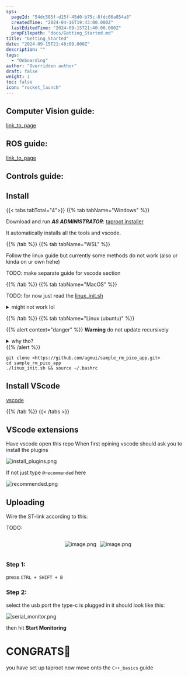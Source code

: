 ```yaml
---
sys:
  pageId: "54dc585f-d15f-45d0-b75c-8fdc66a854a8"
  createdTime: "2024-04-16T19:43:00.000Z"
  lastEditedTime: "2024-09-15T21:40:00.000Z"
  propFilepath: "docs/Getting_Started.md"
title: "Getting_Started"
date: "2024-09-15T21:40:00.000Z"
description: ""
tags:
  - "Onboarding"
author: "Overridden author"
draft: false
weight: 1
toc: false
icon: "rocket_launch"
---
```


## Computer Vision guide:

[link_to_page](86d45bc0-388b-4d26-8848-44f255f73d0e)

## ROS guide:

[link_to_page](3c76c1de-ec8f-46d6-8b0a-294005edc2d5)

## Controls guide:

## Install

{{< tabs tabTotal="4">}}
{{% tab tabName="Windows" %}}

Download and run _**AS ADMINISTRATOR**_: [taproot installer](https://github.com/Thornbots/TeachingFreshies/releases/tag/1.0)

It automatically installs all the tools and vscode.

{{% /tab %}}
{{% tab tabName="WSL" %}}

Follow the linux guide but currently some methods do not work (also ur kinda on ur own hehe)

TODO: make separate guide for vscode section

{{% /tab %}}
{{% tab tabName="MacOS" %}}

TODO: for now just read the [linux_init.sh](https://github.com/agmui/sample_rm_pico_app/blob/main/linux_init.sh)

<details>
<summary>might not work lol</summary>

`brew install libusb pkg-config`

Next install: [vscode](https://code.visualstudio.com/Download)

</details>

{{% /tab %}}
{{% tab tabName="Linux (ubuntu)" %}}

{{% alert context="danger" %}}
**Warning** do not update recursively
<details>
<summary>why tho?</summary>
There are some submodules that may go on for a while (like tinyusb) and I highly
recommend you don't need to get them.
If you want to see what submodules I update just look in `linux_init.sh`
</details>
{{% /alert %}}

```shell
git clone <https://github.com/agmui/sample_rm_pico_app.git>
cd sample_rm_pico_app
./linux_init.sh && source ~/.bashrc
```

## Install VScode

[vscode](https://code.visualstudio.com/Download)

{{% /tab %}}
{{< /tabs >}}

## VScode extensions

Have vscode open this repo
When first opining vscode should ask you to install the plugins

![install_plugins.png](https://prod-files-secure.s3.us-west-2.amazonaws.com/d518164a-d88e-44d1-a4ee-3adb3bd8bce0/89bd30f0-1825-4e77-867b-0a41ce370880/install_plugins.png?X-Amz-Algorithm=AWS4-HMAC-SHA256&X-Amz-Content-Sha256=UNSIGNED-PAYLOAD&X-Amz-Credential=ASIAZI2LB466Y5IHK64I%2F20250206%2Fus-west-2%2Fs3%2Faws4_request&X-Amz-Date=20250206T140736Z&X-Amz-Expires=3600&X-Amz-Security-Token=IQoJb3JpZ2luX2VjEEYaCXVzLXdlc3QtMiJHMEUCIQD1da2V7AqC860%2BKL6Vuk7WT893tkROiNRNfxBkE3UDzAIgMsUUAn6tk8JMk0mzqQDU%2FtDjmzjQDoHieo5Xh0j%2FLi8q%2FwMIXxAAGgw2Mzc0MjMxODM4MDUiDIX0eCNMZpKuxJOhsircA3OOYS3jBbBYi4e4xtmSoOXh%2B3RiPa94zqe0rJx3XGlAROaLpyq5v514gli0uz0QLx3D2CAHEZjCzHknZCHrmbquQLpYh0gNlbsdeLyj3eecQJvo4TA6tPVoNA1MqaZX%2BjjIuj892D9dVhgzCLRGpZ%2F5sqPYW38Mu4Bew3BoiEBaQuwmW%2FChy71ocqNE9eXqHKNBCK4VXjAHLWWcW%2Bv2mnhjaYrI9aNHblh%2B%2Bx1wa685kwpyHiF%2FbqfkqoRur10OxrCK%2FI4trKKMOTYxvmEflvrPVrEnQD9S5CA69LC%2BDzvxA0gv2zJZ3qWYdHzNGSTgonsy5uQMLq6TtYfScv%2FxFO2LomDxJ2Pud7Cp5AOmdH2hF7Q%2BeHHMkzjbOC1Ibg02xiCNG1IETzN1Rc54LvxdvhhBT97hepqQEn89CgAnYXzP1DA%2BdcDu2fG%2BeU49T9rRTNsAJY%2BqW1L9MGp%2BI7QN6r%2BzyyNDhTpm7sWrn9D3MVwyNdU7u5FMLeMT0%2BsPxuXBLLhZt7mXUSKmXXG9jfpW7ZO9VZtvmdWStBN6P9wLK8fUEfU1BKCsg3N7WL6XtAIP9aNzN2mHTzeLF9ujGtHuMOMWQAQSowRro7jn5IScwLOtG8IUCNXd%2BseAbLOpMN36kr0GOqUBhbBQUiXQ3nGh%2FnzMKzCrf3%2FULL90EIJIAt8GL3HNnA%2Fbx3AJ2n2qjUNFp5YsZPOMjuZ8wcH%2B80aeO%2BpmE4fLDl51u5O%2BPO3mssiiuT1eO9d96MQHBBowPxsLzTICsl6JSk5oW%2FOx4a1EJoc0HwjsSqivxAw893Woy%2BROmxC1qUzy0Ee%2B0fzxKti3iGcaO0pa1gpR4fs1vVbkiAKKFJsMgs%2BMl1%2Fl&X-Amz-Signature=a18a86b29fc3f4270620c31f844bf005e79682b4571ea61df9810a77e6da0322&X-Amz-SignedHeaders=host&x-id=GetObject)

If not just type `@recommended` here  

![recommended.png](https://prod-files-secure.s3.us-west-2.amazonaws.com/d518164a-d88e-44d1-a4ee-3adb3bd8bce0/61e661e9-5d85-4dfc-be0d-8d2097a5e793/recommended.png?X-Amz-Algorithm=AWS4-HMAC-SHA256&X-Amz-Content-Sha256=UNSIGNED-PAYLOAD&X-Amz-Credential=ASIAZI2LB466Y5IHK64I%2F20250206%2Fus-west-2%2Fs3%2Faws4_request&X-Amz-Date=20250206T140736Z&X-Amz-Expires=3600&X-Amz-Security-Token=IQoJb3JpZ2luX2VjEEYaCXVzLXdlc3QtMiJHMEUCIQD1da2V7AqC860%2BKL6Vuk7WT893tkROiNRNfxBkE3UDzAIgMsUUAn6tk8JMk0mzqQDU%2FtDjmzjQDoHieo5Xh0j%2FLi8q%2FwMIXxAAGgw2Mzc0MjMxODM4MDUiDIX0eCNMZpKuxJOhsircA3OOYS3jBbBYi4e4xtmSoOXh%2B3RiPa94zqe0rJx3XGlAROaLpyq5v514gli0uz0QLx3D2CAHEZjCzHknZCHrmbquQLpYh0gNlbsdeLyj3eecQJvo4TA6tPVoNA1MqaZX%2BjjIuj892D9dVhgzCLRGpZ%2F5sqPYW38Mu4Bew3BoiEBaQuwmW%2FChy71ocqNE9eXqHKNBCK4VXjAHLWWcW%2Bv2mnhjaYrI9aNHblh%2B%2Bx1wa685kwpyHiF%2FbqfkqoRur10OxrCK%2FI4trKKMOTYxvmEflvrPVrEnQD9S5CA69LC%2BDzvxA0gv2zJZ3qWYdHzNGSTgonsy5uQMLq6TtYfScv%2FxFO2LomDxJ2Pud7Cp5AOmdH2hF7Q%2BeHHMkzjbOC1Ibg02xiCNG1IETzN1Rc54LvxdvhhBT97hepqQEn89CgAnYXzP1DA%2BdcDu2fG%2BeU49T9rRTNsAJY%2BqW1L9MGp%2BI7QN6r%2BzyyNDhTpm7sWrn9D3MVwyNdU7u5FMLeMT0%2BsPxuXBLLhZt7mXUSKmXXG9jfpW7ZO9VZtvmdWStBN6P9wLK8fUEfU1BKCsg3N7WL6XtAIP9aNzN2mHTzeLF9ujGtHuMOMWQAQSowRro7jn5IScwLOtG8IUCNXd%2BseAbLOpMN36kr0GOqUBhbBQUiXQ3nGh%2FnzMKzCrf3%2FULL90EIJIAt8GL3HNnA%2Fbx3AJ2n2qjUNFp5YsZPOMjuZ8wcH%2B80aeO%2BpmE4fLDl51u5O%2BPO3mssiiuT1eO9d96MQHBBowPxsLzTICsl6JSk5oW%2FOx4a1EJoc0HwjsSqivxAw893Woy%2BROmxC1qUzy0Ee%2B0fzxKti3iGcaO0pa1gpR4fs1vVbkiAKKFJsMgs%2BMl1%2Fl&X-Amz-Signature=a8e852b4fe9d5fee88f90d1be4ae86ae03e121f01e59f86d3b0413073e7ef6ff&X-Amz-SignedHeaders=host&x-id=GetObject)

## Uploading

Wire the ST-link according to this:

TODO:

<div style="display: flex;flex-direction: row; column-gap:10px; max-width: 630px;justify-content: center;">
<div>

![image.png](https://prod-files-secure.s3.us-west-2.amazonaws.com/d518164a-d88e-44d1-a4ee-3adb3bd8bce0/210ecb78-1116-4d7b-b9b7-2292f66fa2c2/image.png?X-Amz-Algorithm=AWS4-HMAC-SHA256&X-Amz-Content-Sha256=UNSIGNED-PAYLOAD&X-Amz-Credential=ASIAZI2LB4667MOFFQPX%2F20250206%2Fus-west-2%2Fs3%2Faws4_request&X-Amz-Date=20250206T140738Z&X-Amz-Expires=3600&X-Amz-Security-Token=IQoJb3JpZ2luX2VjEEYaCXVzLXdlc3QtMiJHMEUCIGo%2B0MmqNM3icvKfAiJ%2BzCTrYZmCRnEW16bpUGtYLwQWAiEA7JQjtKrdI3Tlslv5psqdaa1xfcbpmQc56Ogoq%2Bloy6Mq%2FwMIXxAAGgw2Mzc0MjMxODM4MDUiDFzDsi2Axcnk6VZmBircA5oklJT6VLcImKXgExlMc3lAHJOEaFZGUQEbEOGo5CFZ1blmeAJXAqTj0io2y0kzN74RZoc1HU18Ph3YhiKaoasCrCPDb9nSsJpUi0mYwasllp8SmEXz49JA9XMRJoWO4wJbqxX3RUY8nEkzC7SCfZqbbutQHdT%2Fgsyx72Y2VZrIkIKjHndLYS1jQqxwEtrtNyg%2FsX5fiVCI%2F6IoLrqz462GYBDqWeYiWD47j421GnGTkTtBuikH87%2Fco7sFccV5%2FMYN515fH0cmov9N%2FQoAyybgU5O48IvLrMwMtJYKq5XEzG4JRVXgut6rJQz120BVN1A%2B9%2F3e945BnhVF5ybChcOUUQ7QIHoZtshVgyF%2BPI9xqWSKUDTvxrEdcNeqrSGEzMTc1yomwjUAzIpXpA8INH1RCDIQ%2BVv9NDtEtLLJF4UD8fKc8kSco4XlCbYyUdn6s3WexwMNFrB%2Fly%2Bq%2F7vVW2D6lNQHNpU6LmT2LqR0aqPasKpwTefBdJ3D28yCLjDX%2BlvXQa1Y2oRhqz43QPQyPict1JCO1kZHzghO3WRueY2jIBU1pQAjog73y9giGVhS0pXm%2FfeVCKyaxSdmGULk%2F3N3GGVIC7W1ogFpAdo%2BzzufMeSiO%2FLtQrLwGIbtMLL7kr0GOqUBFhxaBt%2FFLdH8lITVmUR2%2F1FHEqlP8LY9eTahdvEKWOmzjy7%2FIRcGA9%2FJziVBZL%2B%2FwuIfnRrEboTlWznbL0DGZhvJ731Kn%2FgnvCacTyaPJ%2FszFk8ZD93FhoY0wqZv8k5oomITPPme2fsGgCelq7LLG60snxm6oKk2er5bquiwPuwyQ%2F87EbqFHOJh8KFwdWaE0hpNa8B5ld7ZDWp2F92lx4t0XG5D&X-Amz-Signature=511c02e0dd2fdfc6382fb0df42023827654841eb5e514f97f193c0211f16b0d5&X-Amz-SignedHeaders=host&x-id=GetObject)

</div>
<div>

![image.png](https://prod-files-secure.s3.us-west-2.amazonaws.com/d518164a-d88e-44d1-a4ee-3adb3bd8bce0/33a0fd0f-8ca6-4a86-8e09-26e95ded1fff/image.png?X-Amz-Algorithm=AWS4-HMAC-SHA256&X-Amz-Content-Sha256=UNSIGNED-PAYLOAD&X-Amz-Credential=ASIAZI2LB466Q7WPGBYQ%2F20250206%2Fus-west-2%2Fs3%2Faws4_request&X-Amz-Date=20250206T140738Z&X-Amz-Expires=3600&X-Amz-Security-Token=IQoJb3JpZ2luX2VjEEYaCXVzLXdlc3QtMiJHMEUCIAE6IztTtL5Eu9EQZTXPjWT9olwk%2FtVuiMPUfaF8Fvn2AiEA1SpH%2BYivfUw69YCEc9wRNckRhAGiOkvXIdOl%2FPFy%2BRkq%2FwMIXxAAGgw2Mzc0MjMxODM4MDUiDNBjA%2FFyv%2FCorjwNrCrcA3y7mV5BM9IfiOGLIOEXABxt95EfstfUOmFBRd%2Bo%2F7PcI%2F5tIwCC2PrWsOAYIzBrl3k3RAPDhjX7gw71zWLpqPRKTj9v%2BWy5qIjbNeJVGKeDcX4Ao%2FmHD8CpqMUlqWjZ0PqTB%2F0j2pAY3j0sHYzOtee8p9%2BMxENZf3f%2Fz%2BAt6iZH6El4%2BwUbin%2FkiD%2FFZCm0e07tcCQ7%2BrSh0AyP62FRXis4qyYUIrCuwPqbYub%2FUuYiSGVSMaBZDjxJToi4KNyu%2FIIFZ1tZFEkOdwIE70uMr8rGirNQyO68MzgcUAJPt9dkJh601pLgfDyD9YztS8I2EVdN8wj%2FpM3n2PFtoGYxz6fE1uQpl7J167QWWN3yoYjWeRnhQIbT3%2Fu%2FPTXgttZyIE%2BEiYvrWnV0tqw9ZaZyMi6Wjtb81%2BYvRusU2HilFJJJqx6mAuHSa5ZVEDSvcbQMhtpOiRi7%2FiI%2F59SVUe9eYFO6AwZ8gRdjRYt9kx7W%2BDWFGiDRvOG0KTQAGlYE8nCwiaSD%2F9LHImzWFtXhQaBZ8GINVezUFtlVTo6UnA2jLQaezJRg9eUIYcEpYB%2BmDwJN8b73M6rIPLPZ50XF7miVQlGoHe7xUI2RxVsAD5CkMxIcyQ%2B7FAOL%2Bg6f5VxJMMb7kr0GOqUBKz1UTk07%2BogA%2BTzisqJXqHNVtcoxkbj08e%2BnQvYUw3O8TRCS%2B8Z60%2BWGWx%2FgfQ9vAkGJjRm0JELt8jqzYacafDY59%2FHUHBcXlzpYGgrAV7uszoiKXwFWVBCOk5OYwcCWowEow%2FqFHeoRCwaHsouJYxyxpgSqSPNUnfM6tLqlKVFvDZo66q%2B2yxls2am%2BSzA5jBVaPBcyudynMTTdSl9riJ7d%2FhJ5&X-Amz-Signature=33d32ff2752ece839d85d95a1f55ffc07ad8981ae28d770b3d0e7b047ed8830b&X-Amz-SignedHeaders=host&x-id=GetObject)

</div>
</div>

### Step 1:

press `CTRL + SHIFT + B`

### Step 2:

select the usb port the type-c is plugged in it should look like this:

![serial_monitor.png](https://prod-files-secure.s3.us-west-2.amazonaws.com/d518164a-d88e-44d1-a4ee-3adb3bd8bce0/f03f4774-05d4-4393-b6a0-d5efb6d315ab/serial_monitor.png?X-Amz-Algorithm=AWS4-HMAC-SHA256&X-Amz-Content-Sha256=UNSIGNED-PAYLOAD&X-Amz-Credential=ASIAZI2LB466Y5IHK64I%2F20250206%2Fus-west-2%2Fs3%2Faws4_request&X-Amz-Date=20250206T140736Z&X-Amz-Expires=3600&X-Amz-Security-Token=IQoJb3JpZ2luX2VjEEYaCXVzLXdlc3QtMiJHMEUCIQD1da2V7AqC860%2BKL6Vuk7WT893tkROiNRNfxBkE3UDzAIgMsUUAn6tk8JMk0mzqQDU%2FtDjmzjQDoHieo5Xh0j%2FLi8q%2FwMIXxAAGgw2Mzc0MjMxODM4MDUiDIX0eCNMZpKuxJOhsircA3OOYS3jBbBYi4e4xtmSoOXh%2B3RiPa94zqe0rJx3XGlAROaLpyq5v514gli0uz0QLx3D2CAHEZjCzHknZCHrmbquQLpYh0gNlbsdeLyj3eecQJvo4TA6tPVoNA1MqaZX%2BjjIuj892D9dVhgzCLRGpZ%2F5sqPYW38Mu4Bew3BoiEBaQuwmW%2FChy71ocqNE9eXqHKNBCK4VXjAHLWWcW%2Bv2mnhjaYrI9aNHblh%2B%2Bx1wa685kwpyHiF%2FbqfkqoRur10OxrCK%2FI4trKKMOTYxvmEflvrPVrEnQD9S5CA69LC%2BDzvxA0gv2zJZ3qWYdHzNGSTgonsy5uQMLq6TtYfScv%2FxFO2LomDxJ2Pud7Cp5AOmdH2hF7Q%2BeHHMkzjbOC1Ibg02xiCNG1IETzN1Rc54LvxdvhhBT97hepqQEn89CgAnYXzP1DA%2BdcDu2fG%2BeU49T9rRTNsAJY%2BqW1L9MGp%2BI7QN6r%2BzyyNDhTpm7sWrn9D3MVwyNdU7u5FMLeMT0%2BsPxuXBLLhZt7mXUSKmXXG9jfpW7ZO9VZtvmdWStBN6P9wLK8fUEfU1BKCsg3N7WL6XtAIP9aNzN2mHTzeLF9ujGtHuMOMWQAQSowRro7jn5IScwLOtG8IUCNXd%2BseAbLOpMN36kr0GOqUBhbBQUiXQ3nGh%2FnzMKzCrf3%2FULL90EIJIAt8GL3HNnA%2Fbx3AJ2n2qjUNFp5YsZPOMjuZ8wcH%2B80aeO%2BpmE4fLDl51u5O%2BPO3mssiiuT1eO9d96MQHBBowPxsLzTICsl6JSk5oW%2FOx4a1EJoc0HwjsSqivxAw893Woy%2BROmxC1qUzy0Ee%2B0fzxKti3iGcaO0pa1gpR4fs1vVbkiAKKFJsMgs%2BMl1%2Fl&X-Amz-Signature=ac052e4e1f8badcb9d32fb268c2593276413c98bc9f54ebcd6b720cd185240c6&X-Amz-SignedHeaders=host&x-id=GetObject)

then hit **Start Monitoring**

# CONGRATS🎉

you have set up taproot now move onto the `C++_basics` guide
